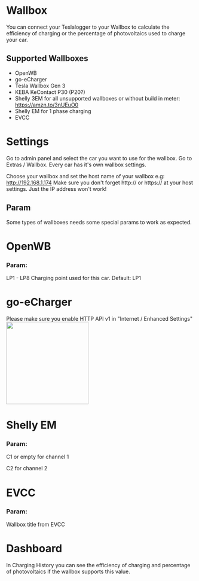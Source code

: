 # Wallbox
You can connect your Teslalogger to your Wallbox to calculate the efficiency of charging or the percentage of photovoltaics used to charge your car. 
## Supported Wallboxes
- OpenWB
- go-eCharger
- Tesla Wallbox Gen 3
- KEBA KeContact P30 (P20?)
- Shelly 3EM for all unsupported wallboxes or without build in meter: https://amzn.to/3nUEuO0
- Shelly EM for 1 phase charging
- EVCC

# Settings
Go to admin panel and select the car you want to use for the wallbox. Go to Extras / Wallbox.
Every car has it's own wallbox settings. 

Choose your wallbox and set the host name of your wallbox e.g: http://192.168.1.174
Make sure you don't forget http:// or https:// at your host settings. Just the IP address won't work!

## Param
Some types of wallboxes needs some special params to work as expected.

# OpenWB
### Param:
LP1 - LP8 Charging point used for this car. Default: LP1

# go-eCharger
Please make sure you enable HTTP API v1 in "Internet / Enhanced Settings"
<br><img src="https://user-images.githubusercontent.com/6816385/138766186-7c5ff9c7-8225-4094-8444-f5058df24b3c.png" width="220">

# Shelly EM
### Param:
C1 or empty for channel 1

C2 for channel 2

# EVCC
### Param:
Wallbox title from EVCC

# Dashboard
In Charging History you can see the efficiency of charging and percentage of photovoltaics if the wallbox supports this value.
